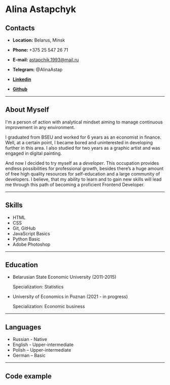 # Alina Astapchyk



## Contacts

- **Location:** Belarus, Minsk

- **Phone:** +375 25 547 26 71

- **E-mail:** astapchik.1993@mail.ru

- **Telegram:** @AlinaAstap

- [**Linkedin**](https://www.linkedin.com/in/alina-astapchyk-a72909146/">alina-astapchyk)

- [**Github**](https://github.com/astap4ik69)

______

## About Myself
I'm a person of action with analytical mindset aiming to manage continuous improvement in any environment.

I graduated from BSEU and worked for 6 years as an economist in finance. Well, at a certain point, I became bored and uninterested in developing further in this area. 
I also studied for two years as a graphic artist and was engaged in digital painting.

And now I decided to try myself as a *developer*. 
This occupation provides endless possibilities for professional growth, besides there’s a huge 
amount of free high quality resources for self-education and a large community of developers.
I believe, that my ability to learn and to gain new skills will lead me through this path of 
becoming a proficient Frontend Developer.

_____      

## Skills

- HTML
            </li>
            <li>
                CSS
            </li>
            <li>
                Git, GitHub
            </li>
            <li>
                JavaScript Basics
            </li>
            <li>
                Python Basic 
            </li>
            <li>
                Adobe Photoshop 

_____

## Education

- Belarusian State Economic University (2011-2015)</h3>
        <p>Specialization: Statistics</p>
- University of Economics in Poznan (2021 - in progress)</h3>
        <p>Specialization: Economic business</p>

-----

## Languages
 - Russian - Native
 - English - Upper-intermediate
 - Polish – Upper-intermediate
 - German – Basic

****

## Code example


